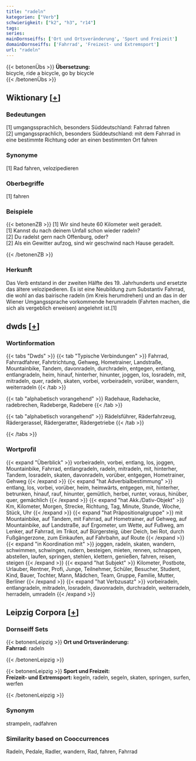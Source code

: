 ```yaml
---
title: "radeln"
kategorien: ["Verb"]
schwierigkeit: ["k2", "h3", "r14"]
tags:
series:
mainDornseiffs: ['Ort und Ortsveränderung', 'Sport und Freizeit']
domainDornseiffs: ['Fahrrad', 'Freizeit- und Extremsport']
url: "radeln"
---
```


{{< betonenÜbs >}}
**Übersetzung:**  
bicycle, ride a bicycle, go by bicycle  
{{< /betonenÜbs >}}

## Wiktionary [[+](https://de.wiktionary.org/wiki/radeln)]

### Bedeutungen
[1] umgangssprachlich, besonders Süddeutschland: Fahrrad fahren  
[2] umgangssprachlich, besonders Süddeutschland: mit dem Fahrrad in eine bestimmte Richtung oder an einen bestimmten Ort fahren  

### Synonyme
[1] Rad fahren, velozipedieren  

### Oberbegriffe
[1] fahren  

### Beispiele
{{< betonenZB >}}
[1] Wir sind heute 60 Kilometer weit geradelt.  
[1] Kannst du nach deinem Unfall schon wieder radeln?  
[2] Du radelst gern nach Offenburg, oder?  
[2] Als ein Gewitter aufzog, sind wir geschwind nach Hause geradelt.  

{{< /betonenZB >}}
### Herkunft
Das Verb entstand in der zweiten Hälfte des 19. Jahrhunderts und ersetzte das ältere velozipedieren. Es ist eine Neubildung zum Substantiv Fahrrad, die wohl an das bairische radeln (im Kreis herumdrehen) und an das in der Wiener Umgangssprache vorkommende herumradeln (Fahrten machen, die sich als vergeblich erweisen) angelehnt ist.[1]  



## dwds [[+](https://www.dwds.de/wb/radeln)]

### Wortinformation
{{< tabs "Dwds" >}}
{{< tab "Typische Verbindungen" >}}
Fahrrad, Fahrradfahrer, Fahrtrichtung, Gehweg, Hometrainer, Landstraße, Mountainbike, Tandem, davonradeln, durchradeln, entgegen, entlang, entlangradeln, heim, hinauf, hinterher, hinunter, joggen, los, losradeln, mit, mitradeln, quer, radeln, skaten, vorbei, vorbeiradeln, vorüber, wandern, weiterradeln
{{< /tab >}}

{{< tab "alphabetisch vorangehend" >}}
Radehaue, Radehacke, radebrechen, Radeberge, Radebere
{{< /tab >}}

{{< tab "alphabetisch vorangehend" >}}
Rädelsführer, Räderfahrzeug, Rädergerassel, Rädergeratter, Rädergetriebe
{{< /tab >}}

{{< /tabs >}}

### Wortprofil
{{< expand "Überblick" >}} vorbeiradeln, vorbei, entlang, los, joggen, Mountainbike, Fahrrad, entlangradeln, radeln, mitradeln, mit, hinterher, Tandem, losradeln, skaten, davonradeln, vorüber, entgegen, Hometrainer, Gehweg {{< /expand >}}
{{< expand "hat Adverbialbestimmung" >}} entlang, los, vorbei, vorüber, heim, heimwärts, entgegen, mit, hinterher, betrunken, hinauf, rauf, hinunter, gemütlich, herbei, runter, voraus, hinüber, quer, gemächlich {{< /expand >}}
{{< expand "hat Akk./Dativ-Objekt" >}} Km, Kilometer, Morgen, Strecke, Richtung, Tag, Minute, Stunde, Woche, Stück, Uhr {{< /expand >}}
{{< expand "hat Präpositionalgruppe" >}} mit Mountainbike, auf Tandem, mit Fahrrad, auf Hometrainer, auf Gehweg, auf Mountainbike, auf Landstraße, auf Ergometer, um Wette, auf Fußweg, am Lenker, auf Fahrrad, im Trikot, auf Bürgersteig, über Deich, bei Rot, durch Fußgängerzone, zum Einkaufen, auf Fahrbahn, auf Route {{< /expand >}}
{{< expand "in Koordination mit" >}} joggen, radeln, skaten, wandern, schwimmen, schwingen, rudern, besteigen, mieten, rennen, schnappen, abstellen, laufen, springen, stehlen, klettern, genießen, fahren, reisen, steigen {{< /expand >}}
{{< expand "hat Subjekt" >}} Kilometer, Postbote, Urlauber, Rentner, Profi, Junge, Teilnehmer, Schüler, Besucher, Student, Kind, Bauer, Tochter, Mann, Mädchen, Team, Gruppe, Familie, Mutter, Berliner {{< /expand >}}
{{< expand "hat Verbzusatz" >}} vorbeiradeln, entlangradeln, mitradeln, losradeln, davonradeln, durchradeln, weiterradeln, herradeln, umradeln {{< /expand >}}

## Leipzig Corpora [[+](https://corpora.uni-leipzig.de/en/res?word=radeln&corpusId=deu_newscrawl-public_2018)]

### Dornseiff Sets
{{< betonenLeipzig >}}
**Ort und Ortsveränderung:**  
**Fahrrad:** radeln  

{{< /betonenLeipzig >}}


{{< betonenLeipzig >}}
**Sport und Freizeit:**  
**Freizeit- und Extremsport:** kegeln, radeln, segeln, skaten, springen, surfen, werfen  

{{< /betonenLeipzig >}}

### Synonym
strampeln, radfahren


### Similarity based on Cooccurrences
Radeln, Pedale, Radler, wandern, Rad, fahren, Fahrrad

